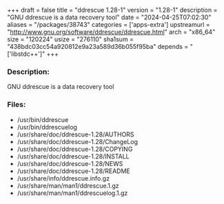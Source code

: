 +++
draft = false
title = "ddrescue 1.28-1"
version = "1.28-1"
description = "GNU ddrescue is a data recovery tool"
date = "2024-04-25T07:02:30"
aliases = "/packages/38743"
categories = ['apps-extra']
upstreamurl = "http://www.gnu.org/software/ddrescue/ddrescue.html"
arch = "x86_64"
size = "120224"
usize = "276110"
sha1sum = "438bdc03cc54a920812e9a23a589d36b055f95ba"
depends = "['libstdc++']"
+++
### Description: 
GNU ddrescue is a data recovery tool

### Files: 
* /usr/bin/ddrescue
* /usr/bin/ddrescuelog
* /usr/share/doc/ddrescue-1.28/AUTHORS
* /usr/share/doc/ddrescue-1.28/ChangeLog
* /usr/share/doc/ddrescue-1.28/COPYING
* /usr/share/doc/ddrescue-1.28/INSTALL
* /usr/share/doc/ddrescue-1.28/NEWS
* /usr/share/doc/ddrescue-1.28/README
* /usr/share/info/ddrescue.info.gz
* /usr/share/man/man1/ddrescue.1.gz
* /usr/share/man/man1/ddrescuelog.1.gz

